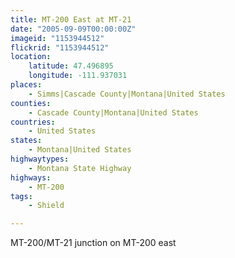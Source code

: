 ```yaml
---
title: MT-200 East at MT-21
date: "2005-09-09T00:00:00Z"
imageid: "1153944512"
flickrid: "1153944512"
location:
    latitude: 47.496895
    longitude: -111.937031
places:
    - Simms|Cascade County|Montana|United States
counties:
    - Cascade County|Montana|United States
countries:
    - United States
states:
    - Montana|United States
highwaytypes:
    - Montana State Highway
highways:
    - MT-200
tags:
    - Shield

---
```

MT-200/MT-21 junction on MT-200 east